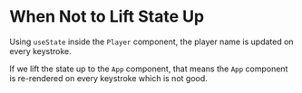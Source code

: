 # When Not to Lift State Up
Using `useState` inside the `Player` component, the player name is updated on every keystroke.

If we lift the state up to the `App` component, that means the `App` component is re-rendered on every keystroke which is not good.

